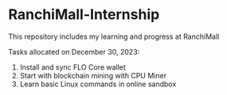 # RanchiMall-Internship
This repository includes my learning and progress at RanchiMall

Tasks allocated on December 30, 2023:
1. Install and sync FLO Core wallet
2. Start with blockchain mining with CPU Miner
3. Learn basic Linux commands in online sandbox
